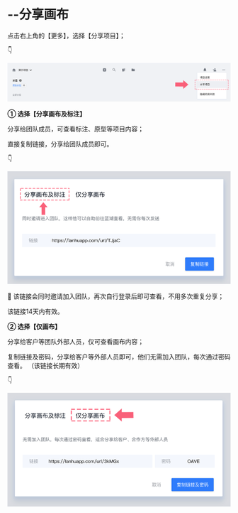 # --分享画布

点击右上角的【更多】，选择【分享项目】； 

👇

![](../../../.gitbook/assets/23.png)

**① 选择【分享画布及标注】** 

分享给团队成员，可查看标注、原型等项目内容； 

直接复制链接，分享给团队成员即可。 

👇

![](../../../.gitbook/assets/24.png)

💌 该链接会同时邀请加入团队，再次自行登录后即可查看，不用多次重复分享；

该链接14天内有效。



**② 选择【仅画布】** 

分享给客户等团队外部人员，仅可查看画布内容； 

复制链接及密码，分享给客户等外部人员即可，他们无需加入团队，每次通过密码查看。 （该链接长期有效） 

👇

![](../../../.gitbook/assets/25%20%281%29.png)

  

